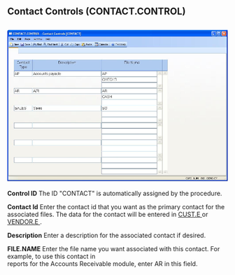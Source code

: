 ##  Contact Controls (CONTACT.CONTROL)

<PageHeader />

##

![](./CONTACT-CONTROL-1.jpg)

**Control ID** The ID "CONTACT" is automatically assigned by the procedure.  
  
**Contact Id** Enter the contact id that you want as the primary contact for the associated files. The data for the contact will be entered in [ CUST.E ](CUST-E/README.md) or [ VENDOR.E ](../../../../../rover/AP-OVERVIEW/AP-ENTRY/VENDOR-E) .   
  
**Description** Enter a description for the associated contact if desired.  
  
**FILE.NAME** Enter the file name you want associated with this contact. For
example, to use this contact in  
reports for the Accounts Receivable module, enter AR in this field.  
  
  
<badge text= "Version 8.10.57" vertical="middle" />

<PageFooter />